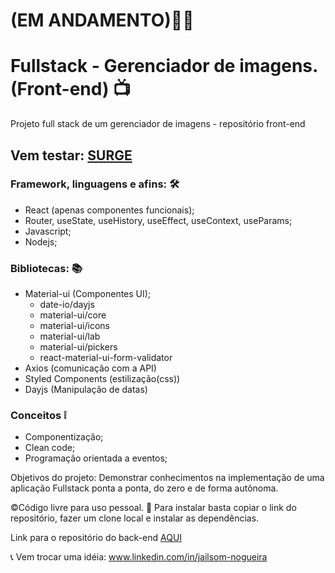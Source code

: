 # (EM ANDAMENTO)🚨🚧

# Fullstack - Gerenciador de imagens. (Front-end) 📺
Projeto full stack de um gerenciador de imagens - repositório front-end

## Vem testar: [SURGE](http://milky-effect.surge.sh/)

### Framework, linguagens e afins: 🛠
- React (apenas componentes funcionais);
- Router, useState, useHistory, useEffect, useContext, useParams;
- Javascript;
- Nodejs;

### Bibliotecas: 📚
- Material-ui (Componentes UI);
   - date-io/dayjs
   - material-ui/core
   - material-ui/icons
   - material-ui/lab
   - material-ui/pickers
   - react-material-ui-form-validator
- Axios (comunicação com a API)
- Styled Components (estilização(css))
- Dayjs (Manipulação de datas)

### Conceitos ❕
- Componentização;
- Clean code;
- Programação orientada a eventos;

Objetivos do projeto:
Demonstrar conhecimentos na implementação de uma aplicação Fullstack ponta a ponta, do zero e de forma autônoma.

©Código livre para uso pessoal. 🎁
Para instalar basta copiar o link do repositório, fazer um clone local e instalar as dependências. 

Link para o repositório do back-end [AQUI](https://github.com/Jailsom-Nogueira/back-gerenciador-de-imagens-full-stack)

📞 Vem trocar uma idéia: www.linkedin.com/in/jailsom-nogueira
